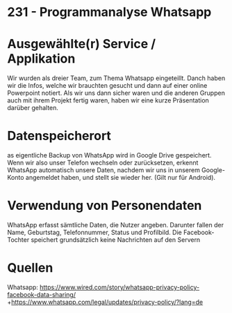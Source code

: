 # 231 - Programmanalyse Whatsapp

# Ausgewählte(r) Service / Applikation
Wir wurden als dreier Team, zum Thema Whatsapp eingeteillt. Danch haben wir die Infos, welche wir brauchten gesucht und dann auf einer online Powerpoint notiert. Als wir uns dann sicher waren und die anderen Gruppen auch mit ihrem Projekt fertig waren, haben wir eine kurze Präsentation darüber gehalten. 

# Datenspeicherort
as eigentliche Backup von WhatsApp wird in Google Drive gespeichert. Wenn wir also unser Telefon wechseln oder zurücksetzen, erkennt WhatsApp automatisch unsere Daten, nachdem wir uns in unserem Google-Konto angemeldet haben, und stellt sie wieder her. (Gilt nur für Android).
# Verwendung von Personendaten
WhatsApp erfasst sämtliche Daten, die Nutzer angeben. Darunter fallen der Name, Geburtstag, Telefonnummer, Status und Profilbild. Die Facebook-Tochter speichert grundsätzlich keine Nachrichten auf den Servern
# Quellen

Whatsapp: https://www.wired.com/story/whatsapp-privacy-policy-facebook-data-sharing/ <br>
+https://www.whatsapp.com/legal/updates/privacy-policy/?lang=de
